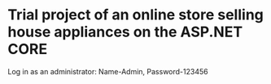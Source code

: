 # Trial project of an online store selling house appliances on the ASP.NET CORE

Log in as an administrator: Name-Admin, Password-123456
